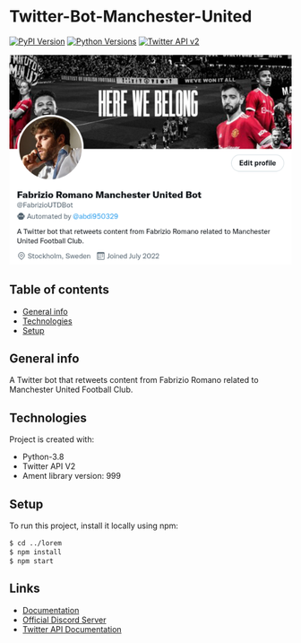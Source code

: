 # Twitter-Bot-Manchester-United

[![PyPI Version](https://img.shields.io/pypi/v/tweepy?label=PyPI)](https://pypi.org/project/tweepy/)
[![Python Versions](https://img.shields.io/pypi/pyversions/tweepy?label=Python)](https://pypi.org/project/tweepy/)
[![Twitter API v2](https://img.shields.io/endpoint?url=https%3A%2F%2Ftwbadges.glitch.me%2Fbadges%2Fv2)](https://developer.twitter.com/en/docs/twitter-api)

![Screenshot](TwitterBotManU.png)

## Table of contents
* [General info](#general-info)
* [Technologies](#technologies)
* [Setup](#setup)

## General info
A Twitter bot that retweets content from Fabrizio Romano related to Manchester United Football Club.
	
## Technologies
Project is created with:
* Python-3.8
* Twitter API V2
* Ament library version: 999
	
## Setup
To run this project, install it locally using npm:

```
$ cd ../lorem
$ npm install
$ npm start
```
Links
-----

- [Documentation](https://tweepy.readthedocs.io/en/latest/)
- [Official Discord Server](https://discord.gg/bJvqnhg)
- [Twitter API Documentation](https://developer.twitter.com/en/docs/twitter-api)
